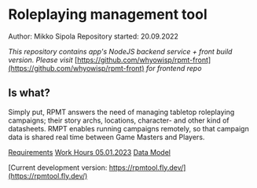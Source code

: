 # Roleplaying management tool

Author: Mikko Sipola
Repository started: 20.09.2022

*This repository contains app's NodeJS backend service + front build version. Please visit* [https://github.com/whyowisp/rpmt-front](https://github.com/whyowisp/rpmt-front) *for frontend repo*

## Is what?

Simply put, RPMT answers the need of managing tabletop roleplaying campaigns; their story archs, locations, character- and other kind of datasheets. RMPT enables running campaigns remotely, so that campaign data is shared real time between Game Masters and Players.

[Requirements](https://github.com/whyowisp/RP-management/blob/main/docs/requirements.md)
[Work Hours 05.01.2023](https://github.com/whyowisp/RP-management/blob/main/docs/work_hours.md)
[Data Model](https://github.com/whyowisp/RP-management/blob/main/docs/rpmt-datamodel.png)

[Current development version: https://rpmtool.fly.dev/](https://rpmtool.fly.dev/)
